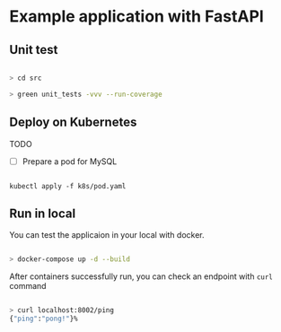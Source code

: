 # Example application with FastAPI
## Unit test

```bash

> cd src

> green unit_tests -vvv --run-coverage

```

## Deploy on Kubernetes

TODO
- [ ] Prepare a pod for MySQL

```docker

kubectl apply -f k8s/pod.yaml

```


## Run in local

You can test the applicaion in your local with docker.

```bash

> docker-compose up -d --build

```

After containers successfully run, you can check an endpoint with `curl` command

```bash

> curl localhost:8002/ping
{"ping":"pong!"}%

```
